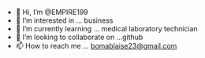 - 👋 Hi, I’m @EMPIRE199
- 👀 I’m interested in ... business
- 🌱 I’m currently learning ... medical laboratory technician
- 💞️ I’m looking to collaborate on ...github
- 📫 How to reach me ... bomablaise23@gmail.com

<!---
EMPIRE199/EMPIRE199 is a ✨ special ✨ repository because its `README.md` (this file) appears on your GitHub profile.
You can click the Preview link to take a look at your changes.
--->
